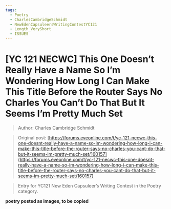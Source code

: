 ```yaml
---
tags:
  - Poetry
  - CharlesCambridgeSchmidt
  - NewEdenCapsuleersWritingContestYC121
  - Length_VeryShort
  - ISSUES
---
```


# [YC 121 NECWC] This One Doesn’t Really Have a Name So I’m Wondering How Long I Can Make This Title Before the Router Says No Charles You Can’t Do That But It Seems I’m Pretty Much Set

> Author: Charles Cambridge Schmidt

> Original post: [https://forums.eveonline.com/t/yc-121-necwc-this-one-doesnt-really-have-a-name-so-im-wondering-how-long-i-can-make-this-title-before-the-router-says-no-charles-you-cant-do-that-but-it-seems-im-pretty-much-set/160157](https://forums.eveonline.com/t/yc-121-necwc-this-one-doesnt-really-have-a-name-so-im-wondering-how-long-i-can-make-this-title-before-the-router-says-no-charles-you-cant-do-that-but-it-seems-im-pretty-much-set/160157)

> Entry for YC121 New Eden Capsuleer’s Writing Contest in the Poetry category.


**poetry posted as images, to be copied**